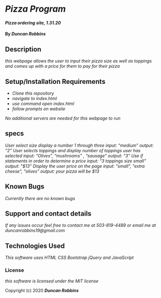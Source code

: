 # _Pizza Program_

#### _Pizza ordering site, 1.31.20_

#### By _**Duncan Robbins**_

## Description

_this webpage allows the user to input their pizza size as well as toppings and comes up with a price for them to pay for their pizza_

## Setup/Installation Requirements

* _Clone this repository_
* _navigate to index.html_
* _use command open index.html_
* _follow prompts on website_


_No additional servers are needed for this webpage to run_

## specs
_User select size display a number 1 through three_
_input: “medium”_
_output: “2”_
_User selects toppings and display number of toppings user has selected_
_input:  “Olives”, “mushrooms” , “sausage”_
_output: “3”_
_Use if statements in order to determine a price_
_input:  “3 toppings size small”_
_output: "$13”_
_Display the user price on the page_
_input: "small", "extra cheese", "olives"_
_output: your pizza will be $13_


## Known Bugs

_Currently there are no known bugs_

## Support and contact details

_If any issues occur feel free to contact me at 503-819-4489 or email me at duncanrobbins19@gmail.com_

## Technologies Used

_This software uses HTML CSS Bootstrap jQuery and JavaScript_

### License

*this software is licensed under the MIT license*

Copyright (c) 2020 **_Duncan Robbins_**

